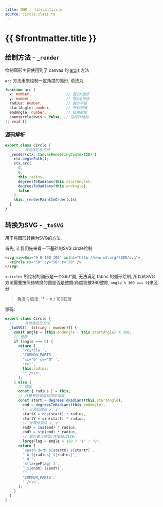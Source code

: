 ```yaml
---
title: 圆形 | fabric.Circle
source: circle.class.ts
---
```


# {{ $frontmatter.title }}



## 绘制方法 - `_render`

绘制圆形主要使用到了 canvas 的 [arc()](https://developer.mozilla.org/en-US/docs/Web/API/CanvasRenderingContext2D/arc)
方法

`arc` 方法用来绘制一定角度的弧形, 语法为

```ts
function arc (
  x: number,                // 圆心x坐标
  y: number,                // 圆心y坐标
  radius: number,           // 圆的半径
  startAngle: number,       // 开始弧度
  endAngle: number,         // 结束弧度
  counterclockwis = false, // 逆时针绘制
): void {}
```

### 源码解析

```ts
export class Circle {
  // ... 其他属性及方法
  _render(ctx: CanvasRenderingContext2D) {
    ctx.beginPath();
    ctx.arc(
      0,
      0,
      this.radius,
      degreesToRadians(this.startAngle),
      degreesToRadians(this.endAngle),
      false
    );
    this._renderPaintInOrder(ctx);
  }
}
```

## 转换为SVG - `_toSVG`

用于将图形转换为SVG的方法.

首先, 让我们先来看一下基础的SVG circle绘制

```html
<svg viewBox="0 0 100 100" xmlns="http://www.w3.org/2000/svg">
  <circle cx="50" cy="50" r="50" />
</svg>
```

`<circle>` 所绘制的圆形是一个360°圆, 无法满足 fabric 的弧形绘制, 
所以转SVG方法需要按照待转换的圆是否是整圆(角度能被360整除, `angle % 360 === 0`)来区分.

> 角度与弧度: 1° = π / 180弧度

源码:

```ts
export class Circle {
  // ... 其他属性及方法
  _toSVG(): (string | number)[] {
    const angle = (this.endAngle - this.startAngle) % 360;
    // 整圆
    if (angle === 0) {
      return [
        '<circle ',
        'COMMON_PARTS',
        'cx="0" cy="0" ',
        'r="',
        this.radius,
        '" />\n',
      ];
    } else {
      // 圆弧
      const { radius } = this;
      // 计算开始弧度和结束弧度
      const start = degreesToRadians(this.startAngle),
        end = degreesToRadians(this.endAngle),
        // 计算起始点 x, y
        startX = cos(start) * radius,
        startY = sin(start) * radius,
        // 计算结束点 x, y
        endX = cos(end) * radius,
        endY = sin(end) * radius,
        // 是否是大圆弧(角度超过180)
        largeFlag = angle > 180 ? '1' : '0';
      return [
        `<path d="M ${startX} ${startY}`,
        ` A ${radius} ${radius}`,
        ' 0 ',
        `${largeFlag} 1`,
        ` ${endX} ${endY}`,
        '" ',
        'COMMON_PARTS',
        ' />\n',
      ];
    }
  }
}
```
